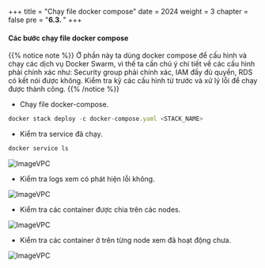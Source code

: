+++
title = "Chạy file docker compose"
date = 2024
weight = 3
chapter = false
pre = "<b>6.3. </b>"
+++



#### Các bước chạy file docker compose

{{% notice note %}}
Ở phần này ta dùng docker compose để cấu hình và chạy các dịch vụ Docker Swarm, vì thế ta cần chú ý chi tiết về các cấu hình phải chính xác như: Security group phải chính xác, IAM đầy đủ quyền, RDS có kết nói được không. Kiểm tra kỹ các cấu hình từ trước và xử lý lỗi để chạy được thành công.
{{% /notice %}}

- Chạy file docker-compose.
 
```js
docker stack deploy -c docker-compose.yaml <STACK_NAME>
```

- Kiểm tra service đã chạy.
  
```js
docker service ls
```

![ImageVPC](/images/6-DockerCompose/3-Build/DockerCompose-Build-img1.png?width=50pc)

- Kiểm tra logs xem có phát hiện lỗi không.

![ImageVPC](/images/6-DockerCompose/3-Build/DockerCompose-Build-img2.png?width=50pc)

- Kiểm tra các container được chia trên các nodes.

![ImageVPC](/images/6-DockerCompose/3-Build/DockerCompose-Build-img3.png?width=50pc)

- Kiểm tra các container ở trên từng node xem đã hoạt động chưa.

![ImageVPC](/images/6-DockerCompose/3-Build/DockerCompose-Build-img4.png?width=50pc)